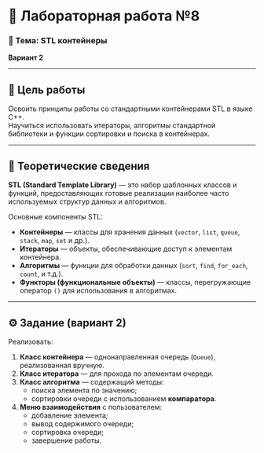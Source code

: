 # 🧩 Лабораторная работа №8  
### 📘 Тема: STL контейнеры  
**Вариант 2**

---

## 🎯 Цель работы
Освоить принципы работы со стандартными контейнерами STL в языке C++.  
Научиться использовать итераторы, алгоритмы стандартной библиотеки и функции сортировки и поиска в контейнерах.

---

## 🧠 Теоретические сведения
**STL (Standard Template Library)** — это набор шаблонных классов и функций, предоставляющих готовые реализации наиболее часто используемых структур данных и алгоритмов.

Основные компоненты STL:
- **Контейнеры** — классы для хранения данных (`vector`, `list`, `queue`, `stack`, `map`, `set` и др.).
- **Итераторы** — объекты, обеспечивающие доступ к элементам контейнера.
- **Алгоритмы** — функции для обработки данных (`sort`, `find`, `for_each`, `count`, и т.д.).
- **Функторы (функциональные объекты)** — классы, перегружающие оператор `()` для использования в алгоритмах.

---

## ⚙️ Задание (вариант 2)
Реализовать:
1. **Класс контейнера** — однонаправленная очередь (`Queue`), реализованная вручную.
2. **Класс итератора** — для прохода по элементам очереди.
3. **Класс алгоритма** — содержащий методы:
   - поиска элемента по значению;
   - сортировки очереди с использованием **компаратора**.
4. **Меню взаимодействия** с пользователем:
   - добавление элемента;
   - вывод содержимого очереди;
   - сортировка очереди;
   - завершение работы.


